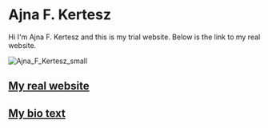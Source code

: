 # Ajna F. Kertesz

Hi I'm Ajna F. Kertesz and this is my trial website. Below is the link to my real website.

![Ajna_F_Kertesz_small](https://user-images.githubusercontent.com/69924066/140413095-a06c648f-b841-4128-b23b-42e7debe8779.png)

## [My real website](https://ajnafkertesz.com)
## [My bio text ](MyBio.md)


